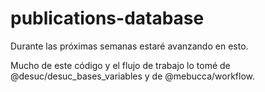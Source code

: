 # publications-database
Durante las próximas semanas estaré avanzando en esto.

Mucho de este código y el flujo de trabajo lo tomé de @desuc/desuc_bases_variables y de @mebucca/workflow.